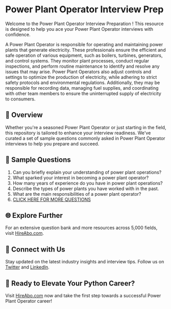 # Power Plant Operator Interview Prep

Welcome to the Power Plant Operator Interview Preparation ! This resource is designed to help you ace your Power Plant Operator interviews with confidence.

A Power Plant Operator is responsible for operating and maintaining power plants that generate electricity. These professionals ensure the efficient and safe operation of various equipment, such as boilers, turbines, generators, and control systems. They monitor plant processes, conduct regular inspections, and perform routine maintenance to identify and resolve any issues that may arise. Power Plant Operators also adjust controls and settings to optimize the production of electricity, while adhering to strict safety protocols and environmental regulations. Additionally, they may be responsible for recording data, managing fuel supplies, and coordinating with other team members to ensure the uninterrupted supply of electricity to consumers.

## 🚀 Overview

Whether you're a seasoned Power Plant Operator or just starting in the field, this repository is tailored to enhance your interview readiness. We've curated a set of sample questions commonly asked in Power Plant Operator interviews to help you prepare and succeed.

## 📝 Sample Questions

1. Can you briefly explain your understanding of power plant operations?
2. What sparked your interest in becoming a power plant operator?
3. How many years of experience do you have in power plant operations?
4. Describe the types of power plants you have worked with in the past.
5. What are the main responsibilities of a power plant operator?
6. [CLICK HERE FOR MORE QUESTIONS](https://hireabo.com/job/20_4_0/Power%20Plant%20Operator)

## 🌐 Explore Further

For an extensive question bank and more resources across 5,000 fields, visit [HireAbo.com](https://www.hireabo.com).

## 📱 Connect with Us

Stay updated on the latest industry insights and interview tips. Follow us on [Twitter](https://twitter.com/hireabo) and [LinkedIn](https://www.linkedin.com/in/hire-abo-3609972a8/).

## 🚀 Ready to Elevate Your Python Career?

Visit [HireAbo.com](https://www.hireabo.com) now and take the first step towards a successful Power Plant Operator career!